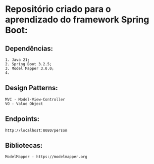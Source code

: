 # Repositório criado para o aprendizado do framework Spring Boot:
## Dependências:
    1. Java 21;
    2. Spring Boot 3.2.5;
    3. Model Mapper 3.0.0;
    4. 
## Design Patterns:
    MVC - Model-View-Controller
    VO - Value Object
## Endpoints:
    http://localhost:8080/person
## Bibliotecas:
    ModelMapper - https://modelmapper.org
